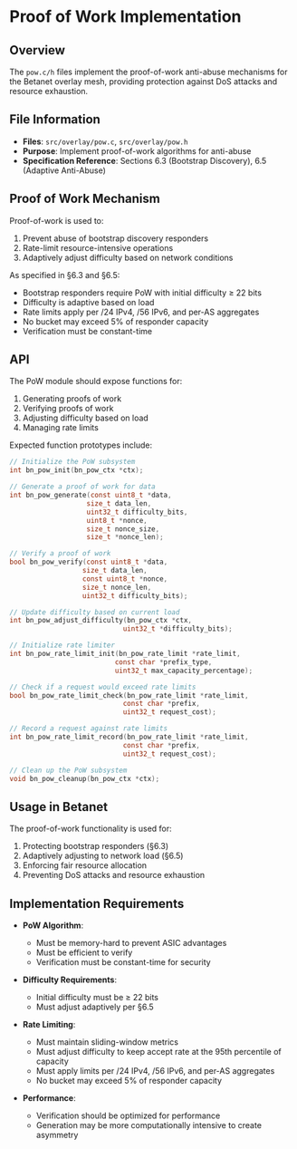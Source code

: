 # Proof of Work Implementation

## Overview

The `pow.c/h` files implement the proof-of-work anti-abuse mechanisms for the Betanet overlay mesh, providing protection against DoS attacks and resource exhaustion.

## File Information

- **Files**: `src/overlay/pow.c`, `src/overlay/pow.h`
- **Purpose**: Implement proof-of-work algorithms for anti-abuse
- **Specification Reference**: Sections 6.3 (Bootstrap Discovery), 6.5 (Adaptive Anti-Abuse)

## Proof of Work Mechanism

Proof-of-work is used to:

1. Prevent abuse of bootstrap discovery responders
2. Rate-limit resource-intensive operations
3. Adaptively adjust difficulty based on network conditions

As specified in §6.3 and §6.5:
- Bootstrap responders require PoW with initial difficulty ≥ 22 bits
- Difficulty is adaptive based on load
- Rate limits apply per /24 IPv4, /56 IPv6, and per-AS aggregates
- No bucket may exceed 5% of responder capacity
- Verification must be constant-time

## API

The PoW module should expose functions for:

1. Generating proofs of work
2. Verifying proofs of work
3. Adjusting difficulty based on load
4. Managing rate limits

Expected function prototypes include:

```c
// Initialize the PoW subsystem
int bn_pow_init(bn_pow_ctx *ctx);

// Generate a proof of work for data
int bn_pow_generate(const uint8_t *data, 
                   size_t data_len, 
                   uint32_t difficulty_bits,
                   uint8_t *nonce, 
                   size_t nonce_size,
                   size_t *nonce_len);

// Verify a proof of work
bool bn_pow_verify(const uint8_t *data, 
                  size_t data_len, 
                  const uint8_t *nonce, 
                  size_t nonce_len,
                  uint32_t difficulty_bits);

// Update difficulty based on current load
int bn_pow_adjust_difficulty(bn_pow_ctx *ctx, 
                            uint32_t *difficulty_bits);

// Initialize rate limiter
int bn_pow_rate_limit_init(bn_pow_rate_limit *rate_limit, 
                          const char *prefix_type,
                          uint32_t max_capacity_percentage);

// Check if a request would exceed rate limits
bool bn_pow_rate_limit_check(bn_pow_rate_limit *rate_limit, 
                            const char *prefix,
                            uint32_t request_cost);

// Record a request against rate limits
int bn_pow_rate_limit_record(bn_pow_rate_limit *rate_limit, 
                            const char *prefix,
                            uint32_t request_cost);

// Clean up the PoW subsystem
void bn_pow_cleanup(bn_pow_ctx *ctx);
```

## Usage in Betanet

The proof-of-work functionality is used for:

1. Protecting bootstrap responders (§6.3)
2. Adaptively adjusting to network load (§6.5)
3. Enforcing fair resource allocation
4. Preventing DoS attacks and resource exhaustion

## Implementation Requirements

- **PoW Algorithm**:
  - Must be memory-hard to prevent ASIC advantages
  - Must be efficient to verify
  - Verification must be constant-time for security

- **Difficulty Requirements**:
  - Initial difficulty must be ≥ 22 bits
  - Must adjust adaptively per §6.5

- **Rate Limiting**:
  - Must maintain sliding-window metrics
  - Must adjust difficulty to keep accept rate at the 95th percentile of capacity
  - Must apply limits per /24 IPv4, /56 IPv6, and per-AS aggregates
  - No bucket may exceed 5% of responder capacity

- **Performance**:
  - Verification should be optimized for performance
  - Generation may be more computationally intensive to create asymmetry